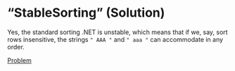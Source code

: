 # “StableSorting” (Solution)

Yes, the standard sorting .NET is unstable, which means that if we, say, sort rows insensitive, the strings `" AAA "` and `" aaa "` can accommodate in any order.

[Problem](./StableSorting-P.md)